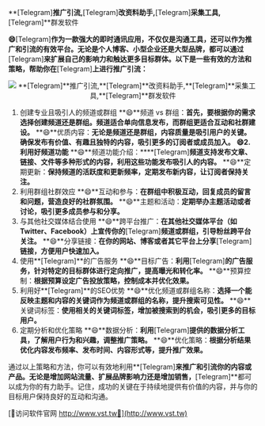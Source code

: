 **[Telegram]**推广引流,**[Telegram]**改资料助手,**[Telegram]**采集工具,**[Telegram]**群发软件

**😄**[Telegram]**作为一款强大的即时通讯应用，不仅仅是沟通工具，还可以作为推广和引流的有效平台。无论是个人博客、小型企业还是大型品牌，都可以通过**[Telegram]**来扩展自己的影响力和触达更多目标群体。以下是一些有效的方法和策略，帮助你在**[Telegram]**上进行推广引流：**

 <center><img src="https://vst.tw/MP4/tuiguang/png/7.png" alt="**[Telegram]**推广引流,**[Telegram]**改资料助手,**[Telegram]**采集工具,**[Telegram]**群发软件"></center>

1. 创建专业且吸引人的频道或群组
**😄**频道 vs 群组：**首先，要根据你的需求选择创建频道还是群组。频道适合单向信息发布，而群组更适合互动和社群建设。**
**😄**优质内容：**无论是频道还是群组，内容质量是吸引用户的关键。确保发布有价值、有趣且独特的内容，吸引更多的订阅者或成员加入。**
**😄2. 利用好频道功能**
**😄**频道功能介绍：****[Telegram]**频道支持发布文章、链接、文件等多种形式的内容，利用这些功能发布吸引人的内容。**
**😄**定期更新：**保持频道的活跃度和更新频率，定期发布新内容，让订阅者保持关注。**
3. 利用群组社群效应
**😄**互动和参与：**在群组中积极互动，回复成员的留言和问题，营造良好的社群氛围。**
**😄**主题和活动：**定期举办主题活动或者讨论，吸引更多成员参与和分享。**
4. 与其他社交媒体结合使用
**😄**跨平台推广：**在其他社交媒体平台（如Twitter、Facebook）上宣传你的**[Telegram]**频道或群组，引导粉丝跨平台关注。**
**😄**分享链接：**在你的网站、博客或者其它平台上分享**[Telegram]**链接，方便用户快速加入。**
5. 使用**[Telegram]**的广告服务
**😄**目标广告：**利用**[Telegram]**的广告服务，针对特定的目标群体进行定向推广，提高曝光和转化率。**
**😄**预算控制：**根据预算设定广告投放策略，控制成本并优化效果。**
6. 利用好**[Telegram]**的SEO优势
**😄**优化频道或群组名称：**选择一个能反映主题和内容的关键词作为频道或群组的名称，提升搜索可见性。**
**😄**关键词标签：**使用相关的关键词标签，增加被搜索到的机会，吸引更多的目标用户。**
7. 定期分析和优化策略
**😄**数据分析：**利用**[Telegram]**提供的数据分析工具，了解用户行为和兴趣，调整推广策略。**
**😄**优化策略：**根据分析结果优化内容发布频率、发布时间、内容形式等，提升推广效果。**

通过以上策略和方法，你可以有效地利用**[Telegram]**来推广和引流你的内容或产品。无论是增加网站流量、扩展品牌影响力还是增加销售，**[Telegram]**都可以成为你的有力助手。记住，成功的关键在于持续地提供有价值的内容，并与你的目标用户保持良好的互动和沟通。


[👻访问软件官网 http://www.vst.tw👻](http://www.vst.tw)
